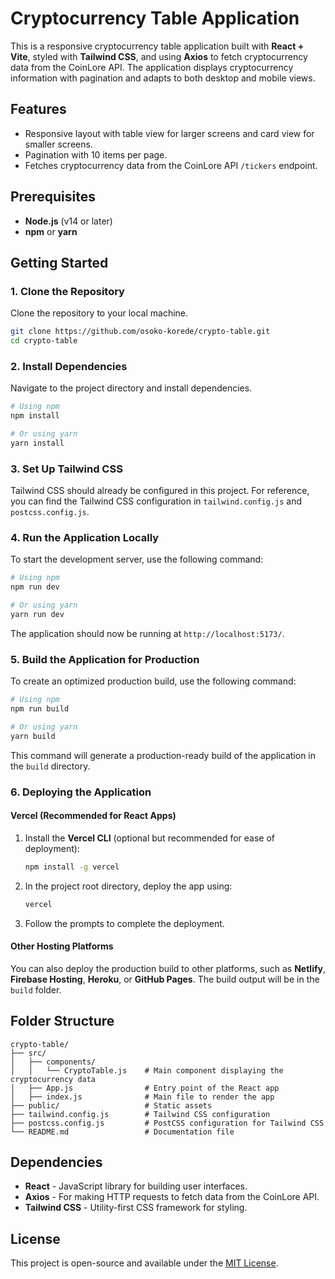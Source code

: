# Cryptocurrency Table Application

This is a responsive cryptocurrency table application built with **React + Vite**, styled with **Tailwind CSS**, and using **Axios** to fetch cryptocurrency data from the CoinLore API. The application displays cryptocurrency information with pagination and adapts to both desktop and mobile views.

## Features

- Responsive layout with table view for larger screens and card view for smaller screens.
- Pagination with 10 items per page.
- Fetches cryptocurrency data from the CoinLore API `/tickers` endpoint.

## Prerequisites

- **Node.js** (v14 or later)
- **npm** or **yarn**

## Getting Started

### 1. Clone the Repository

Clone the repository to your local machine.

```bash
git clone https://github.com/osoko-korede/crypto-table.git
cd crypto-table
```

### 2. Install Dependencies

Navigate to the project directory and install dependencies.

```bash
# Using npm
npm install

# Or using yarn
yarn install
```

### 3. Set Up Tailwind CSS

Tailwind CSS should already be configured in this project. For reference, you can find the Tailwind CSS configuration in `tailwind.config.js` and `postcss.config.js`.

### 4. Run the Application Locally

To start the development server, use the following command:

```bash
# Using npm
npm run dev

# Or using yarn
yarn run dev
```

The application should now be running at `http://localhost:5173/`.

### 5. Build the Application for Production

To create an optimized production build, use the following command:

```bash
# Using npm
npm run build

# Or using yarn
yarn build
```

This command will generate a production-ready build of the application in the `build` directory.

### 6. Deploying the Application

#### Vercel (Recommended for React Apps)

1. Install the **Vercel CLI** (optional but recommended for ease of deployment):

   ```bash
   npm install -g vercel
   ```

2. In the project root directory, deploy the app using:

   ```bash
   vercel
   ```

3. Follow the prompts to complete the deployment.

#### Other Hosting Platforms

You can also deploy the production build to other platforms, such as **Netlify**, **Firebase Hosting**, **Heroku**, or **GitHub Pages**. The build output will be in the `build` folder.

## Folder Structure

```
crypto-table/
├── src/
│   ├── components/
│   │   └── CryptoTable.js    # Main component displaying the cryptocurrency data
│   ├── App.js                # Entry point of the React app
│   ├── index.js              # Main file to render the app
├── public/                   # Static assets
├── tailwind.config.js        # Tailwind CSS configuration
├── postcss.config.js         # PostCSS configuration for Tailwind CSS
└── README.md                 # Documentation file
```

## Dependencies

- **React** - JavaScript library for building user interfaces.
- **Axios** - For making HTTP requests to fetch data from the CoinLore API.
- **Tailwind CSS** - Utility-first CSS framework for styling.

## License

This project is open-source and available under the [MIT License](LICENSE).